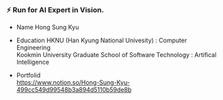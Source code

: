### ⚡ Run for AI Expert in Vision.

* Name
Hong Sung Kyu

* Education
HKNU (Han Kyung National Univesity) : Computer Engineering  
Kookmin University Graduate School of Software Technology : Artifical Intelligence  

* Portfolid  
https://www.notion.so/Hong-Sung-Kyu-499cc549d99548b3a894d5110b59de8b

<!--
**Ryu0n/Ryu0n** is a ✨ _special_ ✨ repository because its `README.md` (this file) appears on your GitHub profile.

Here are some ideas to get you started:

- 🔭 I’m currently working on ...
- 🌱 I’m currently learning ...
- 👯 I’m looking to collaborate on ...
- 🤔 I’m looking for help with ...
- 💬 Ask me about ...
- 📫 How to reach me: ...
- 😄 Pronouns: ...
- ⚡ Fun fact: ...
-->
